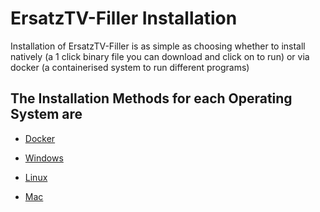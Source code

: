 # ErsatzTV-Filler Installation

Installation of ErsatzTV-Filler is as simple as choosing whether to install natively (a 1 click binary file you can download and click on to run) or via docker (a containerised system to run different programs)

## The Installation Methods for each Operating System are

- [Docker](docker.md)

- [Windows](windows.md)

- [Linux](linux.md)

- [Mac](mac.md)
